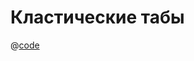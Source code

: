 # Кластические табы

@[code](../../.vuepress/components/example-inline-tabs.vue)
<example-inline-tabs/>
